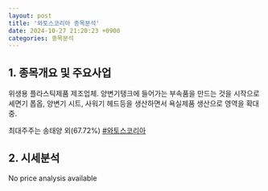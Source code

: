 ```yaml
---
layout: post
title: '와토스코리아 종목분석'
date: 2024-10-27 21:20:23 +0900
categories: 종목분석
---
```


## 1. 종목개요 및 주요사업

위생용 플라스틱제품 제조업체. 양변기탱크에 들어가는 부속품을 만드는 것을 시작으로 세면기 폽옵, 양변기 시트, 사워기 헤드등을 생산하면서 욕실제품 생산으로 영역을 확대중.

최대주주는 송태양 외(67.72%)
[#와토스코리아](#)

## 2. 시세분석

No price analysis available
